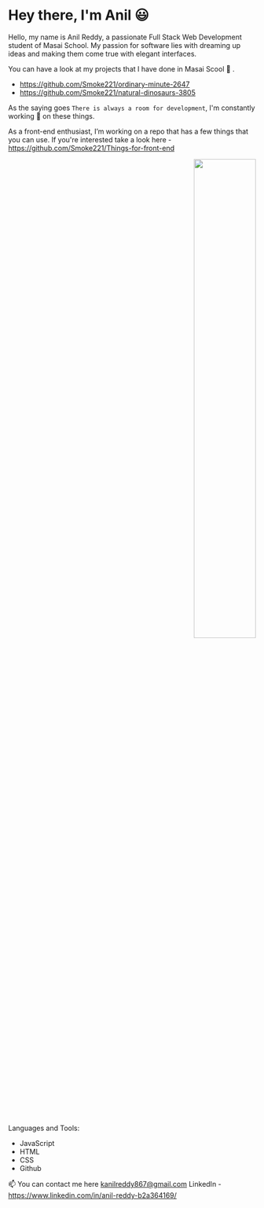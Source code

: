 # Hey there, I'm Anil :smiley:
Hello, my name is Anil Reddy, a passionate Full Stack Web Development student of Masai School. My passion for software lies with dreaming up ideas and making them come true with elegant interfaces.


You can have a look at my projects that I have done in Masai Scool :school: .
- https://github.com/Smoke221/ordinary-minute-2647
- https://github.com/Smoke221/natural-dinosaurs-3805

As the saying goes `There is always a room for development`, I'm constantly working 	:construction_worker: on these things.

As a front-end enthusiast, I’m working on a repo that has a few things that you can use. If you're interested take a look here - https://github.com/Smoke221/Things-for-front-end

<p align="right">
 <img width="50%" src="https://github.com/abhisheknaiidu/abhisheknaiidu/raw/master/code.gif?raw=true">
</p>
 
 Languages and Tools: 
 
 - JavaScript 
 - HTML 
 - CSS 
 - Github

 📫  You can contact me here kanilreddy867@gmail.com 
 LinkedIn - https://www.linkedin.com/in/anil-reddy-b2a364169/

<!---
Smoke221/Smoke221 is a ✨ special ✨ repository because its `README.md` (this file) appears on your GitHub profile.
You can click the Preview link to take a look at your changes.
--->

